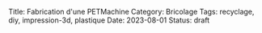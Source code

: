 Title: Fabrication d'une PETMachine
Category: Bricolage
Tags: recyclage, diy, impression-3d, plastique
Date: 2023-08-01
Status: draft
